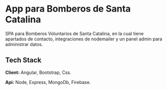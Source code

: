 # App para Bomberos de Santa Catalina

SPA para Bomberos Voluntarios de Santa Catalina, en la cual tiene apartados de contacto, integraciones de nodemailer y un panel admin para administrar datos.

## Tech Stack

**Client:** Angular, Bootstrap, Css.

**Api:** Node, Express, MongoDb, Firebase.
